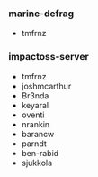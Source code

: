 ### marine-defrag
- tmfrnz

### impactoss-server
- tmfrnz
- joshmcarthur
- Br3nda
- keyaral
- oventi
- nrankin
- barancw
- parndt
- ben-rabid
- sjukkola
